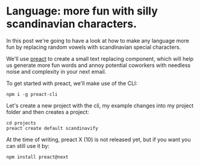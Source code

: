 # Language: more fun with silly scandinavian characters.

In this post we're going to have a look at how to make any language more fun by replacing random vowels with scandinavian special characters.

We'll use [preact][preact] to create a small text replacing component, which will help us generate more fun words and annoy potential coworkers with needless noise and complexity in your next email.

To get started with preact, we'll make use of the CLI:

```
npm i -g preact-cli
```

Let's create a new project with the cli, my example changes into my project folder and then creates a project:

```
cd projects
preact create default scandinavify
```

At the time of writing, preact X (10) is not released yet, but if you want you can still use it by:

```
npm install preact@next
```

[preact]: https://preactjs.com